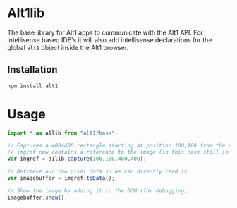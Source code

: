 # Alt1lib
The base library for Alt1 apps to communicate with the Alt1 API. For intellisense based IDE's it will also add intellisense declarations for the global `alt1` object inside the Alt1 browser.

## Installation
```sh
npm install alt1
```

# Usage
```js
import * as a1lib from "alt1/base";

// Captures a 400x400 rectangle starting at position 100,100 from the top-left of the game area
// imgref now contains a reference to the image (in this case still in Alt1 memory)
var imgref = a1lib.capture(100,100,400,400);

// Retrieve our raw pixel data so we can directly read it
var imagebuffer = imgref.toData();

// Show the image by adding it to the DOM (for debugging)
imagebuffer.show();
```

